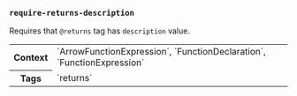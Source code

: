 ### `require-returns-description`

Requires that `@returns` tag has `description` value.

<table>
    <tr>
        <th>Context</th>
        <td>`ArrowFunctionExpression`, `FunctionDeclaration`, `FunctionExpression`</td>
    </tr>
    <tr>
        <th>Tags</th>
        <td>`returns`</td>
    </tr>
</table>

<!-- assertions requireReturnsDescription -->
